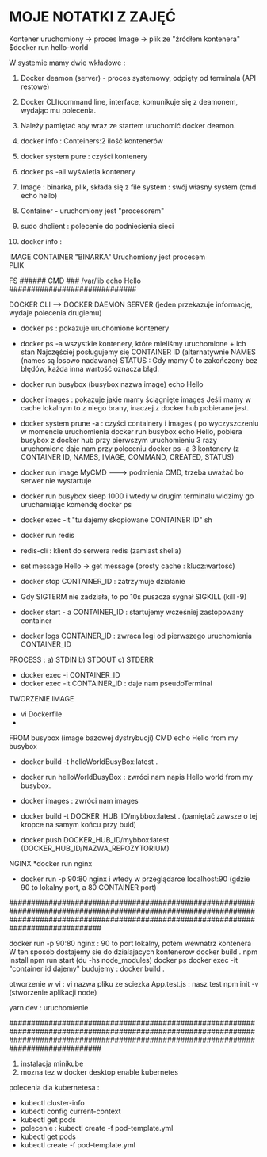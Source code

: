 # MOJE NOTATKI Z ZAJĘĆ

Kontener uruchomiony -> proces
Image -> plik ze "źródłem kontenera"
$docker run hello-world

W systemie mamy dwie wkładowe : 
1. Docker deamon (server) - proces systemowy, odpięty od terminala (API restowe)
2. Docker CLI(command line, interface, komunikuje się z deamonem, wydając mu polecenia. 
3. Należy pamiętać aby wraz ze startem uruchomić docker deamon.
4. docker info : Conteiners:2 ilość kontenerów
5. docker system pure : czyści kontenery
6. docker ps -all wyświetla kontenery
7. Image : binarka, plik, składa się z file system : swój własny system (cmd echo hello)
8. Container - uruchomiony jest "procesorem"
9. sudo dhclient : polecenie do podniesienia sieci





1. docker info : 

IMAGE                          CONTAINER
"BINARKA"                      Uruchomiony jest procesem     
PLIK

 FS   ######   CMD   ###
   /var/lib    echo Hello
#############################   
   
   
   DOCKER CLI --> DOCKER DAEMON SERVER (jeden przekazuje informację, wydaje polecenia drugiemu)
   
   
   * docker ps : pokazuje uruchomione kontenery 
   * docker ps -a  wszystkie kontenery, które mieliśmy uruchomione + ich stan 
   Najczęściej posługujemy się CONTAINER ID (alternatywnie NAMES (names są losowo nadawane)
   STATUS : Gdy mamy 0 to zakończony bez błędów, każda inna wartość oznacza błąd. 
   
   * docker run busybox (busybox nazwa image) echo Hello
   * docker images : pokazuje jakie mamy ściągnięte images 
   Jeśli mamy w cache lokalnym to z niego brany, inaczej z docker hub pobierane jest.
   * docker system prune -a : czyści containery i images ( po wyczyszczeniu w momencie uruchomienia docker run busybox echo Hello, pobiera busybox z docker hub przy pierwszym uruchomieniu 
   3 razy uruchomione daje nam przy poleceniu docker ps -a 3 kontenery (z CONTAINER ID, NAMES, IMAGE, COMMAND, CREATED, STATUS)
   
   * docker run image MyCMD ---> podmienia CMD, trzeba uważać bo serwer nie wystartuje 
   * docker run busybox sleep 1000 
   i wtedy w drugim terminalu widzimy go uruchamiając komendę docker ps 
   
   * docker exec -it "tu dajemy skopiowane CONTAINER ID" sh   
   * docker run redis 
   * redis-cli : klient do serwera redis (zamiast shella) 
   * set message Hello  -> get message (prosty cache : klucz:wartość) 
   * docker stop CONTAINER_ID : zatrzymuje działanie 
   * Gdy SIGTERM nie zadziała, to po 10s puszcza sygnał SIGKILL (kill -9)
   * docker start - a CONTAINER_ID : startujemy wcześniej zastopowany container
   * docker logs CONTAINER_ID : zwraca logi od pierwszego uruchomienia CONTAINER_ID
   
PROCESS : 
a) STDIN
b) STDOUT
c) STDERR

* docker exec -i CONTAINER_ID
* docker exec -it CONTAINER_ID : daje nam pseudoTerminal 


TWORZENIE IMAGE 

* vi Dockerfile
* 
FROM busybox (image bazowej dystrybucji)
CMD echo Hello from my busybox


* docker build -t helloWorldBusyBox:latest .
* docker run helloWorldBusyBox : zwróci nam napis Hello world from my busybox.
* docker images : zwróci nam images 


* docker build -t DOCKER_HUB_ID/mybbox:latest . (pamiętać zawsze o tej kropce na samym końcu przy buid)
* docker push DOCKER_HUB_ID/mybbox:latest    (DOCKER_HUB_ID/NAZWA_REPOZYTORIUM) 


NGINX 
*docker run nginx 
* docker run -p 90:80 nginx   i wtedy w przeglądarce localhost:90  (gdzie 90 to lokalny port, a 80 CONTAINER port) 


#############################################################################################################################################################################################

docker run -p 90:80 nginx : 90 to port lokalny, potem wewnatrz kontenera
W ten sposób dostajemy sie do dzialajacych kontenerow 
docker build .
 npm install
 npm run start
(du -hs node_modules)
docker ps
docker exec -it "container id dajemy"
budujemy : docker build .

 otworzenie w vi : vi nazwa pliku ze sciezka
 App.test.js : nasz test 
npm init -v (stworzenie aplikacji node)

yarn dev : uruchomienie 

#############################################################################################################################################################################################

1. instalacja minikube
2. mozna tez w docker desktop enable kubernetes


polecenia dla kubernetesa :

* kubectl cluster-info
* kubectl config current-context 
* kubectl get pods 
* polecenie : kubectl create -f pod-template.yml
* kubectl get pods
* kubectl create -f pod-template.yml
